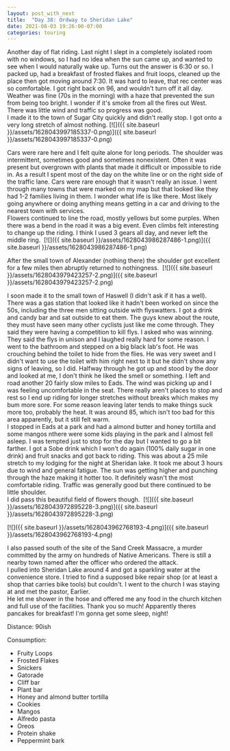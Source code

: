 ```yaml
---
layout: post_with_next
title:  "Day 38: Ordway to Sheridan Lake"
date: 2021-08-03 19:26:00-07:00
categories: touring
---
```

Another day of flat riding. Last night I slept in a completely isolated room with no windows, so I had no idea when the sun came up, and wanted to see when I would naturally wake up. Turns out the answer is 6:30 or so. I packed up, had a breakfast of frosted flakes and fruit loops, cleaned up the place then got moving around 7:30. It was hard to leave, that rec center was so comfortable. I got right back on 96, and wouldn't turn off it all day.  
Weather was fine (70s in the morning) with a haze that prevented the sun from being too bright. I wonder if it's smoke from all the fires out West. There was little wind and traffic so progress was good.   
I made it to the town of Sugar City quickly and didn't really stop. I got onto a very long stretch of almost nothing.
[![]({{ site.baseurl }}/assets/1628043997185337-0.png)]({{ site.baseurl }}/assets/1628043997185337-0.png)
  
Cars were rare here and I felt quite alone for long periods. The shoulder was intermittent, sometimes good and sometimes nonexistent. Often it was present but overgrown with plants that made it difficult or impossible to ride in. As a result I spent most of the day on the white line or on the right side of the traffic lane. Cars were rare enough that it wasn't really an issue. I went through many towns that were marked on my map but that looked like they had 1-2 families living in them. I wonder what life is like there. Most likely going anywhere or doing anything means getting in a car and driving to the nearest town with services.  
Flowers continued to line the road, mostly yellows but some purples. When there was a bend in the road it was a big event. Even climbs felt interesting to change up the riding. I think I used 3 gears all day, and never left the middle ring. 
[![]({{ site.baseurl }}/assets/1628043986287486-1.png)]({{ site.baseurl }}/assets/1628043986287486-1.png)
  
After the small town of Alexander (nothing there) the shoulder got excellent for a few miles then abruptly returned to nothingness. 
[![]({{ site.baseurl }}/assets/1628043979423257-2.png)]({{ site.baseurl }}/assets/1628043979423257-2.png)
  
I soon made it to the small town of Haswell (I didn't ask if it has a well). There was a gas station that looked like it hadn't been worked on since the 50s, including the three men sitting outside with flyswatters. I got a drink and candy bar and sat outside to eat them. The guys knew about the route, they must have seen many other cyclists just like me come through. They said they were having a competition to kill flys. I asked who was winning. They said the flys in unison and I laughed really hard for some reason. I went to the bathroom and stepped on a big black lab's foot. He was crouching behind the toilet to hide from the flies. He was very sweet and I didn't want to use the toilet with him right next to it but he didn't show any signs of leaving, so I did. Halfway through he got up and stood by the door and looked at me, I don't think he liked the smell or something. I left and road another 20 fairly slow miles to Eads. The wind was picking up and I was feeling uncomfortable in the seat. There really aren't places to stop and rest so I end up riding for longer stretches without breaks which makes my bum more sore. For some reason leaving later tends to make things suck more too, probably the heat. It was around 85, which isn't too bad for this area apparently, but it still felt warm.   
I stopped in Eads at a park and had a almond butter and honey tortilla and some mangos nthere were some kids playing in the park and I almost fell asleep. I was tempted just to stop for the day but I wanted to go a bit farther. I got a Sobe drink which I won't do again (100% daily sugar in one drink) and fruit snacks and got back to riding. This was about a 25 mile stretch to my lodging for the night at Sheridan lake. It took me about 3 hours due to wind and general fatigue. The sun was getting higher and punching through the haze making it hotter too. It definitely wasn't the most comfortable riding. Traffic was generally good but there continued to be little shoulder.   
I did pass this beautiful field of flowers though. 
[![]({{ site.baseurl }}/assets/1628043972895228-3.png)]({{ site.baseurl }}/assets/1628043972895228-3.png)

[![]({{ site.baseurl }}/assets/1628043962768193-4.png)]({{ site.baseurl }}/assets/1628043962768193-4.png)
  
I also passed south of the site of the Sand Creek Massacre, a murder committed by the army on hundreds of Native Americans. There is still a nearby town named after the officer who ordered the attack.   
I pulled into Sheridan Lake around 4 and got a sparkling water at the convenience store. I tried to find a supposed bike repair shop (or at least a shop that carries bike tools) but couldn't. I went to the church I was staying at and met the pastor, Earlier.  
He let me shower in the hose and offered me any food in the church kitchen and full use of the facilities. Thank you so much! Apparently theres pancakes for breakfast! I'm gonna get some sleep, night!  


Distance: 90ish

Consumption:
- Fruity Loops
- Frosted Flakes
- Snickers
- Gatorade
- Cliff bar
- Plant bar
- Honey and almond butter tortilla
- Cookies
- Mangos
- Alfredo pasta
- Oreos
- Protein shake
- Peppermint bark
